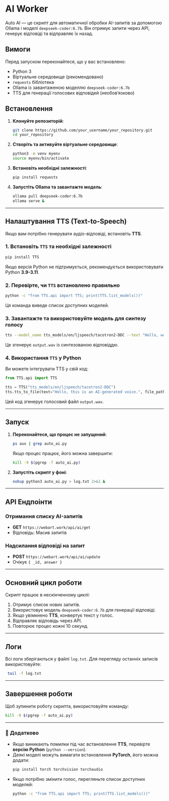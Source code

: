 # AI Worker

Auto AI — це скрипт для автоматичної обробки AI-запитів за допомогою Ollama і моделі `deepseek-coder:6.7b`. Він отримує запити через API, генерує відповіді та відправляє їх назад.

## Вимоги

Перед запуском переконайтеся, що у вас встановлено:

- Python 3
- Віртуальне середовище (рекомендовано)
- `requests` бібліотека
- Ollama із завантаженою моделлю `deepseek-coder:6.7b`
- TTS для генерації голосових відповідей (необов’язково)

## Встановлення

1. **Клонуйте репозиторій**:
   ```bash
   git clone https://github.com/your_username/your_repository.git
   cd your_repository
   ```

2. **Створіть та активуйте віртуальне середовище**:
   ```bash
   python3 -m venv myenv
   source myenv/bin/activate
   ```

3. **Встановіть необхідні залежності**:
   ```bash
   pip install requests
   ```

4. **Запустіть Ollama та завантажте модель**:
   ```bash
   ollama pull deepseek-coder:6.7b
   ollama serve &
   ```

---

## Налаштування TTS (Text-to-Speech)

Якщо вам потрібно генерувати аудіо-відповіді, встановіть **TTS**.

### **1. Встановіть `TTS` та необхідні залежності**
```bash
pip install TTS
```
Якщо версія Python не підтримується, рекомендується використовувати Python **3.9-3.11**.

### **2. Перевірте, чи `TTS` встановлено правильно**
```bash
python -c "from TTS.api import TTS; print(TTS.list_models())"
```
Ця команда виведе список доступних моделей.

### **3. Завантажте та використовуйте модель для синтезу голосу**
```bash
tts --model_name tts_models/en/ljspeech/tacotron2-DDC --text "Hello, world!" --out_path output.wav
```
Це згенерує `output.wav` із синтезованою відповіддю.

### **4. Використання `TTS` у Python**
Ви можете інтегрувати TTS у свій код:
```python
from TTS.api import TTS

tts = TTS("tts_models/en/ljspeech/tacotron2-DDC")
tts.tts_to_file(text="Hello, this is an AI-generated voice.", file_path="output.wav")
```
Цей код згенерує голосовий файл `output.wav`.

---

## Запуск

1. **Переконайтеся, що процес не запущений**:
   ```bash
   ps aux | grep auto_ai.py
   ```
   Якщо процес працює, його можна завершити:
   ```bash
   kill -9 $(pgrep -f auto_ai.py)
   ```

2. **Запустіть скрипт у фоні**:
   ```bash
   nohup python3 auto_ai.py > log.txt 2>&1 &
   ```

---

## API Ендпоінти

### Отримання списку AI-запитів
- **GET** `https://webart.work/api/ai/get`
- Відповідь: Масив запитів

### Надсилання відповіді на запит
- **POST** `https://webart.work/api/ai/update`
- Очікує `{ _id, answer }`

---

## Основний цикл роботи

Скрипт працює в нескінченному циклі:
1. Отримує список нових запитів.
2. Використовує модель `deepseek-coder:6.7b` для генерації відповіді.
3. Якщо увімкнено **TTS**, конвертує текст у голос.
4. Відправляє відповідь через API.
5. Повторює процес кожні 10 секунд.

---

## Логи

Всі логи зберігаються у файлі `log.txt`. Для перегляду останніх записів використовуйте:
```bash
 tail -f log.txt
```

---

## Завершення роботи

Щоб зупинити роботу скрипта, використовуйте команду:
```bash
kill -9 $(pgrep -f auto_ai.py)
```

---

### 🔹 **Додатково**
- Якщо виникають помилки під час встановлення **TTS**, перевірте **версію Python** (`python --version`).  
- Деякі моделі можуть вимагати встановлення **PyTorch**, його можна додати:
  ```bash
  pip install torch torchvision torchaudio
  ```
- Якщо потрібно змінити голос, перегляньте список доступних моделей:
  ```bash
  python -c "from TTS.api import TTS; print(TTS.list_models())"
  ```
